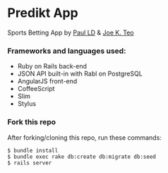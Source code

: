Predikt App
==========

Sports Betting App by [Paul LD](https://github.com/paulld) & [Joe K. Teo](https://github.com/joekteo)

### Frameworks and languages used:

* Ruby on Rails back-end
* JSON API built-in with Rabl on PostgreSQL
* AngularJS front-end
* CoffeeScript
* Slim
* Stylus


### Fork this repo

After forking/cloning this repo, run these commands:

    $ bundle install
    $ bundle exec rake db:create db:migrate db:seed
    $ rails server

